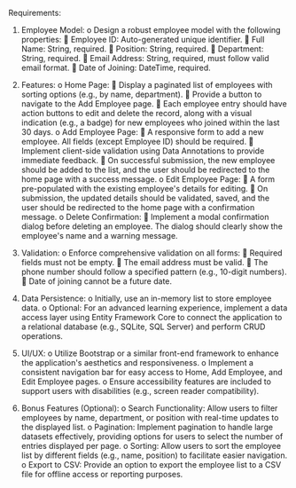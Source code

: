 Requirements:
1.	Employee Model:
o	Design a robust employee model with the following properties:
    	Employee ID: Auto-generated unique identifier.
    	Full Name: String, required.
    	Position: String, required.
    	Department: String, required.
    	Email Address: String, required, must follow valid email format.
    	Date of Joining: DateTime, required.

2.	Features:
o	Home Page:
    	Display a paginated list of employees with sorting options (e.g., by name, department).
    	Provide a button to navigate to the Add Employee page.
    	Each employee entry should have action buttons to edit and delete the record, along with a visual indication (e.g., a badge) for new employees who joined within the last 30 days.
    o	Add Employee Page:
    	A responsive form to add a new employee. All fields (except Employee ID) should be required.
    	Implement client-side validation using Data Annotations to provide immediate feedback.
    	On successful submission, the new employee should be added to the list, and the user should be redirected to the home page with a success message.
o	Edit Employee Page:
    	A form pre-populated with the existing employee's details for editing.
    	On submission, the updated details should be validated, saved, and the user should be redirected to the home page with a confirmation message.
o	Delete Confirmation:
    	Implement a modal confirmation dialog before deleting an employee. The dialog should clearly show the employee's name and a warning message.
3.	Validation:
o	Enforce comprehensive validation on all forms:
    	Required fields must not be empty.
    	The email address must be valid.
    	The phone number should follow a specified pattern (e.g., 10-digit numbers).
    	Date of joining cannot be a future date.
4.	Data Persistence:
    o	Initially, use an in-memory list to store employee data.
    o	Optional: For an advanced learning experience, implement a data access layer using Entity Framework Core to connect the application to a relational database (e.g., SQLite, SQL Server) and perform CRUD operations.
5.	UI/UX:
    o	Utilize Bootstrap or a similar front-end framework to enhance the application's aesthetics and responsiveness.
    o	Implement a consistent navigation bar for easy access to Home, Add Employee, and Edit Employee pages.
    o	Ensure accessibility features are included to support users with disabilities (e.g., screen reader compatibility).
6.	Bonus Features (Optional):
    o	Search Functionality: Allow users to filter employees by name, department, or position with real-time updates to the displayed list.
    o	Pagination: Implement pagination to handle large datasets effectively, providing options for users to select the number of entries displayed per page.
    o	Sorting: Allow users to sort the employee list by different fields (e.g., name, position) to facilitate easier navigation.
    o	Export to CSV: Provide an option to export the employee list to a CSV file for offline access or reporting purposes.

